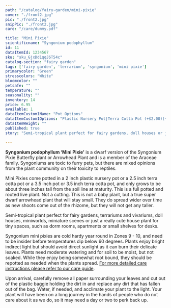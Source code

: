 ```yaml
---
path: "/catalog/fairy-garden/mini-pixie"
cover: "./front2.jpg"
pic: "./front2.jpg"
snipPic: "./front2.jpg"
care: "/care/dummy.pdf"

title: "Mini Pixie"
scientificname: "Syngonium podophyllum"
id: 11
dataItemId: 1234567
sku: "sku_GjxDd1qqJ6T54c"
catalog-section: "fairy garden"
tags: ['fairy garden', 'terrarium', 'syngonium', 'mini pixie']
primarycolor: "Green"
stresscolors: "White"
bloomcolor: ""
petsafe: ""
temperature: ""
seasonality: ""
inventory: 14
price: 6.95
available: 1
dataItemCustom1Name: "Pot Options"
dataItemCustom1Options: "Plastic Nursery Pot|Terra Cotta Pot (+$2.00)[+2]"
dataItemWeight: ""
published: true
story: "Semi-tropical plant perfect for fairy gardens, doll houses or just a really cute house plant for tiny spaces! Plant comes in a two inch plastic nursery pot or a 2.5 inch terra cotta pot and only grows to be about six inches tall at maturity."

---
```

<strong>Syngonium podophyllum ‘Mini Pixie’</strong> is a dwarf version of the Syngonium Pixie Butterfly plant or Arrowhead Plant and is a member of the Araceae family. Syngoniums are toxic to furry pets, but there are mixed opinions from the plant community on their toxicity to reptiles. 

Mini Pixies come potted in a 2 inch plastic nursery pot or a 2.5 inch terra cotta pot or a 3.5 inch pot or 3.5 inch terra cotta pot,  and only grows to be about three inches tall from the soil line at maturity. This is a full potted and rooted live plant. Not a cutting. This is not a baby plant, but a true super dwarf arrowhead plant that will stay small. They do spread wider over time as new shoots come out of the rhizome, but they will not get any taller. 

Semi-tropical plant perfect for fairy gardens, terrariums and vivariums, doll houses, miniworlds, miniature scenes or just a really cute house plant for tiny spaces, such as dorm rooms, apartments or small shelves for desks. 

Syngonium mini pixies are cold hardy year round in Zones 9 - 10, and need to be insider before temperatures dip below 60 degrees. Plants enjoy bright indirect light but should avoid direct sunlight as it can burn their delicate leaves. Plants need moderate watering and for soil to be moist, but not soaked. While they enjoy being somewhat root bound, they should be repotted as needed when the plants spread. [For more detailed care instructions please refer to our care guide](/care/pixie/). 

Upon arrival, carefully remove all paper surrounding your leaves and cut out of the plastic baggie holding the dirt in and replace any dirt that has fallen out of the bag. Water, if needed, and acclimate your plant to the light. Your plant will have been on a long journey in the hands of people who do not care about it as we do, so it may need a day or two to perk back up.
